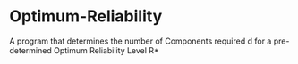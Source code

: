 # Optimum-Reliability
A program that determines the number of Components required d for a pre-determined Optimum Reliability Level R*
